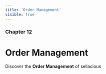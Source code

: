 ```yaml
---
title: 'Order Management'
visible: true
---
```


### Chapter 12

# Order Management

Discover the **Order Management** of sellacious 